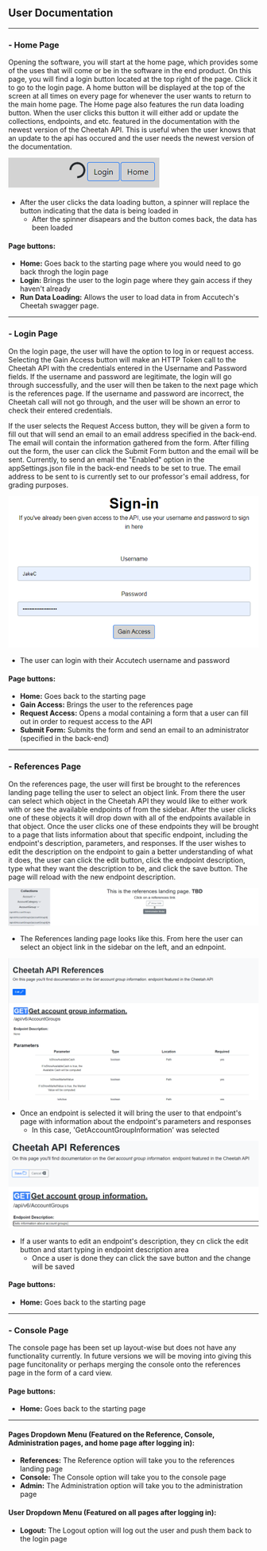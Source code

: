 ## User Documentation
---
### - Home Page

Opening the software, you will start at the home page, which provides some of the uses that will come or be in the software in the end product. On this page, you will find a login button located at the top right of the page. Click it to go to the login page. A home button will be displayed at the top of the screen at all times on every page for whenever the user wants to return to the main home page. The Home page also features the run data loading button. When the user clicks this button it will either add or update the collections, endpoints, and etc. featured in the documentation with the newest version of the Cheetah API. This is useful when the user knows that an update to the api has occured and the user needs the newest version of the documentation.

<img src="DocumentationImages/DataLoaderLoading.PNG"> <br>
- After the user clicks the data loading button, a spinner will replace the button indicating that the data is being loaded in
    - After the spinner disapears and the button comes back, the data has been loaded

#### Page buttons:
- <b>Home:</b> Goes back to the starting page where you would need to go back throgh the login page
- <b>Login:</b> Brings the user to the login page where they gain access if they haven't already
- <b>Run Data Loading:</b> Allows the user to load data in from Accutech's Cheetah swagger page.

---
### - Login Page

On the login page, the user will have the option to log in or request access. Selecting the Gain Access button will make an HTTP Token call to the Cheetah API with the credentials entered in the Username and Password fields. If the username and password are legitimate, the login will go through successfully, and the user will then be taken to the next page which is the references page. If the username and password are incorrect, the Cheetah call will not go through, and the user will be shown an error to check their entered credentials.

If the user selects the Request Access button, they will be given a form to fill out that will send an email to an email address specified in the back-end. The email will contain the information gathered from the form. After filling out the form, the user can click the Submit Form button and the email will be sent. Currently, to send an email the "Enabled" option in the appSettings.json file in the back-end needs to be set to true. The email address to be sent to is currently set to our professor's email address, for grading purposes.

<img src="DocumentationImages/LoginUser.PNG"> <br>
- The user can login with their Accutech username and password

#### Page buttons:
- <b>Home:</b> Goes back to the starting page
- <b>Gain Access:</b> Brings the user to the references page
- <b>Request Access:</b> Opens a modal containing a form that a user can fill out in order to request access to the API
- <b>Submit Form:</b> Submits the form and send an email to an administrator (specified in the back-end)

---
### - References Page

On the references page, the user will first be brought to the references landing page telling the user to select an object link. From there the user can select which object in the Cheetah API they would like to either work with or see the available endpoints of from the sidebar. After the user clicks one of these objects it will drop down with all of the endpoints available in that object. Once the user clicks one of these endpoints they will be brought to a page that lists information about that specific endpoint, including the endpoint's description, parameters, and responses. If the user wishes to edit the description on the endpoint to gain a better understanding of what it does, the user can click the edit button, click the endpoint description, type what they want the description to be, and click the save button. The page will reload with the new endpoint description.

<img src="DocumentationImages/ReferencesLanding.PNG"> <br>
- The References landing page looks like this. From here the user can select an object link in the sidebar on the left, and an ednpoint.

<img src="DocumentationImages/GetAccountGroupInformationEndpoint.PNG"> <br>
- Once an endpoint is selected it will bring the user to that endpoint's page with information about the endpoint's parameters and responses
    - In this case, 'GetAccountGroupInformation' was selected

<img src="DocumentationImages/EditingEndpoint.PNG"> <br>
- If a user wants to edit an endpoint's description, they cn click the edit button and start typing in endpoint description area
    - Once a user is done they can click the save button and the change will be saved

#### Page buttons:
- <b>Home:</b> Goes back to the starting page

---
### - Console Page

The console page has been set up layout-wise but does not have any functionality currently. In future versions we will be moving into giving this page funcitonality or perhaps merging the console onto the references page in the form of a card view.

#### Page buttons:
- <b>Home:</b> Goes back to the starting page

---
#### Pages Dropdown Menu (Featured on the Reference, Console, Administration pages, and home page after logging in):
- <b>References:</b> The Reference option will take you to the references landing page
- <b>Console:</b> The Console option will take you to the console page
- <b>Admin:</b> The Administration option will take you to the administration page

#### User Dropdown Menu (Featured on all pages after logging in):
- <b>Logout:</b> The Logout option will log out the user and push them back to the login page 